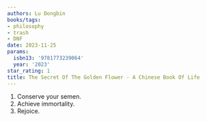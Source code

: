 ```yaml
---
authors: Lu Dongbin
books/tags:
- philosophy
- trash
- DNF
date: 2023-11-25
params:
  isbn13: '9781773239064'
  year: '2023'
star_rating: 1
title: The Secret Of The Golden Flower - A Chinese Book Of Life
---
```


1. Conserve your semen.
2. Achieve immortality.
3. Rejoice.

<!--more-->